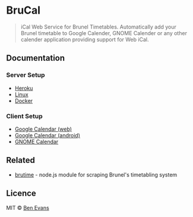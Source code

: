 # BruCal

> iCal Web Service for Brunel Timetables. Automatically add your Brunel timetable to Google Calender, GNOME Calender or any other calender application providing support for Web iCal.

## Documentation

### Server Setup

* [Heroku](docs/setup-server/heroku.md)
* [Linux](docs/setup-server/linux.md)
* [Docker](docs/setup-server/docker.md)

### Client Setup

* [Google Calendar (web)]()
* [Google Calendar (android)]()
* [GNOME Calendar]()

## Related

* [brutime](https://github.com/bencevans/brutime) - node.js module for scraping Brunel's timetabling system

## Licence

MIT &copy; [Ben Evans](https://bencevans.io)
